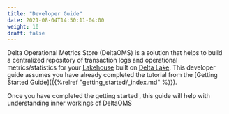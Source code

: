 ```yaml
---
title: "Developer Guide"
date: 2021-08-04T14:50:11-04:00
weight: 10
draft: false 
---
```


Delta Operational Metrics Store (DeltaOMS) is a solution that helps to build a 
centralized repository of transaction logs and operational metrics/statistics for your [Lakehouse](http://cidrdb.org/cidr2021/papers/cidr2021_paper17.pdf) 
built on [Delta Lake](https://github.com/delta-io/delta). 
This developer guide assumes you have already completed the tutorial from the 
[Getting Started Guide]({{%relref "getting_started/_index.md" %}}).

Once you have completed the getting started , this guide will help with understanding 
inner workings of DeltaOMS
